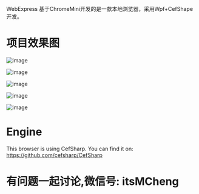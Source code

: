 WebExpress 基于ChromeMini开发的是一款本地浏览器，采用Wpf+CefShape开发。



# 项目效果图

 ![image](https://github.com/AXXZSTHL/GitHubImg/blob/master/1568862556(1).jpg?raw=true)

 ![image](https://github.com/AXXZSTHL/GitHubImg/blob/master/1568862565(1).jpg?raw=true)
 
 ![image](https://github.com/AXXZSTHL/GitHubImg/blob/master/1568862571(1).jpg?raw=true)
  
 ![image](https://github.com/AXXZSTHL/GitHubImg/blob/master/1568862582(1).jpg?raw=true)
   
 ![image](https://github.com/AXXZSTHL/GitHubImg/blob/master/1568862604(1).jpg?raw=true)



# Engine
This browser is using CefSharp. You can find it on: https://github.com/cefsharp/CefSharp


# 有问题一起讨论,微信号: itsMCheng

